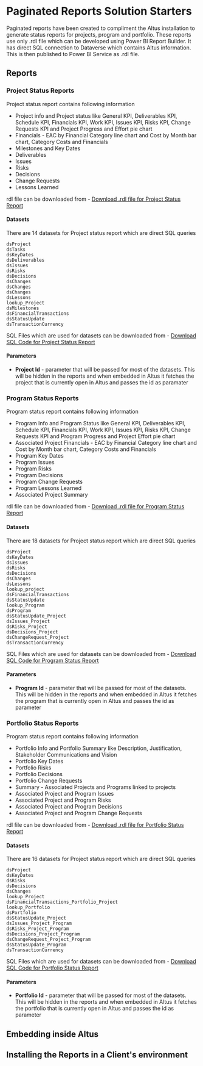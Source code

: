 # Paginated Reports Solution Starters

Paginated reports have been created to compliment the Altus installation to generate status reports for projects, program and portfolio.
These reports use only .rdl file which can be developed using Power BI Report Builder. It has direct SQL connection to Dataverse which contains Altus information. This is then published to Power BI Service as .rdl file.

## Reports

### Project Status Reports

Project status report contains following information

-  Project info and Project status like General KPI, Deliverables KPI, Schedule KPI, Financials KPI, Work KPI, Issues KPI, Risks KPI, Change Requests KPI and Project Progress and Effort pie chart
- Financials - EAC by Financial Category line chart and Cost by Month bar chart, Category Costs and Financials
- Milestones and Key Dates
- Deliverables
- Issues
- Risks
- Decisions
- Change Requests
- Lessons Learned


 rdl file can be downloaded from - [Download .rdl file for Project Status Report](./files/Project_Status_Report/Reports/Altus_Project_Status_Report.zip)

#### Datasets 
There are 14 datasets for Project status report which are direct SQL queries
    
    dsProject
    dsTasks
    dsKeyDates
    dsDeliverables
    dsIssues
    dsRisks
    dsDecisions
    dsChanges
    dsChanges
    dsChanges
    dsLessons
    lookup_Project
    dsMilestones
    dsFinancialTransactions
    dsStatusUpdate
    dsTransactionCurrency


SQL Files which are used for datasets can be downloaded from - [Download SQL Code for Project Status Report](./files/Project_Status_Report/SQL/Project_Status_Report_Dataset_SQL_Code.zip)


#### Parameters 
- __Project Id__ - parameter that will be passed for most of the datasets. This will be hidden in the reports and when embedded in Altus it fetches the project that is currently open in Altus and passes the id as paramater


### Program Status Reports
Program status report contains following information

- Program Info and Program Status like General KPI, Deliverables KPI, Schedule KPI, Financials KPI, Work KPI, Issues KPI, Risks KPI, Change Requests KPI and Program Progress and Project Effort pie chart
- Associated Project Financials - EAC by Financial Category line chart and Cost by Month bar chart, Category Costs and Financials
- Program Key Dates
- Program Issues
- Program Risks
- Program Decisions
- Program Change Requests
- Program Lessons Learned
- Associated Project Summary

rdl file can be downloaded from - [Download .rdl file for Program Status Report](./files/Program_Status_Report/Reports/Altus_Program_Status_Report.zip)

#### Datasets   
There are 18 datasets for Project status report which are direct SQL queries

    dsProject
    dsKeyDates
    dsIssues
    dsRisks
    dsDecisions
    dsChanges
    dsLessons
    lookup_project
    dsFinancialTransactions
    dsStatusUpdate
    lookup_Program
    dsProgram
    dsStatusUpdate_Project
    dsIssues_Project
    dsRisks_Project
    dsDecisions_Project
    dsChangeRequest_Project
    dsTransactionCurrency

SQL Files which are used for datasets can be downloaded from - [Download SQL Code for Program Status Report](./files/Program_Status_Report/SQL/Program_Status_Report_Dataset_SQL_Code.zip)

#### Parameters 

- __Program Id__ - parameter that will be passed for most of the datasets. This will be hidden in the reports and when embedded in Altus it fetches the program that is currently open in Altus and passes the id as parameter


### Portfolio Status Reports

Program status report contains following information

- Portfolio Info and Portfolio Summary like Description, Justification, Stakeholder Communications and Vision
- Portfolio Key Dates
- Portfolio Risks
- Portfolio Decisions
- Portfolio Change Requests
- Summary - Associated Projects and Programs linked to projects
- Associated Project and Program Issues
- Associated Project and Program Risks
- Associated Project and Program Decisions
- Associated Project and Program Change Requests

rdl file can be downloaded from - [Download .rdl file for Portfolio Status Report](./files/Portfolio_Status_Report/Reports/Altus_Portfolio_Status_Report.zip)

#### Datasets 

There are 16 datasets for Project status report which are direct SQL queries

    dsProject
    dsKeyDates
    dsRisks
    dsDecisions
    dsChanges
    lookup_Project
    dsFinancialTransactions_Portfolio_Project
    lookup_Portfolio
    dsPortfolio
    dsStatusUpdate_Project
    dsIssues_Project_Program
    dsRisks_Project_Program
    dsDecisions_Project_Program
    dsChangeRequest_Project_Program
    dsStatusUpdate_Program
    dsTransactionCurrency

SQL Files which are used for datasets can be downloaded from - [Download SQL Code for Portfolio Status Report](./files/Portfolio_Status_Report/SQL/Portfolio_Status_Report_Dataset_SQL_Code.zip)

#### Parameters 

- __Portfolio Id__ - parameter that will be passed for most of the datasets. This will be hidden in the reports and when embedded in Altus it fetches the portfolio that is currently open in Altus and passes the id as parameter

## Embedding inside Altus

## Installing the Reports in a Client's environment

